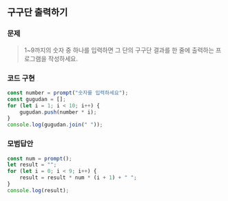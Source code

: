 ## 구구단 출력하기

### 문제

> 1~9까지의 숫자 중 하나를 입력하면 그 단의 구구단 결과를 한 줄에 출력하는 프로그램을 작성하세요.

### 코드 구현

```js
const number = prompt("숫자를 입력하세요");
const gugudan = [];
for (let i = 1; i < 10; i++) {
    gugudan.push(number * i);
}
console.log(gugudan.join(" "));
```

### 모범답안

```js
const num = prompt();
let result = "";
for (let i = 0; i < 9; i++) {
    result = result * num * (i + 1) + " ";
}
console.log(result);
```
